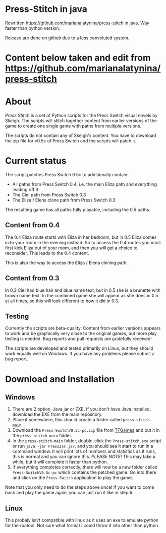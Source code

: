 # Press-Stitch in java

Rewritten https://github.com/marianalatynina/press-stitch in java. Way faster than python version.

Release are done on github due to a less convoluted system.

# Content below taken and edit from https://github.com/marianalatynina/press-stitch

# About
_Press Stitch_ is a set of Python scripts for the Press Switch visual novels by Skeigh. The scripts will stitch together content from earlier versions of the game to create one single game with paths from multiple versions.

The scripts do not contain any of Skeigh's content. You have to download the zip file for v0.5c of Press Switch and the scripts will patch it.

# Current status
The script patches Press Switch 0.5c to additionally contain:

* All paths from Press Switch 0.4, i.e. the main Eliza path and everything leading off it
* The Ciel path from Press Switch 0.3
* The Eliza / Elena clone path from Press Switch 0.3

The resulting game has all paths fully playable, including the 0.5 paths.

## Content from 0.4
The 0.4 Eliza route starts with Eliza in her bedroom, but in 0.5 Eliza comes in to your room in the evening instead. So to access the 0.4 routes you must first kick Eliza out of your room, and then you will get a choice to reconsider. This leads to the 0.4 content.

This is also the way to access the Eliza / Elena cloning path.

## Content from 0.3
In 0.3 Ciel had blue hair and blue name text, but in 0.5 she is a brunette with brown name text. In the combined game she will appear as she does in 0.5 at all times, so this will look different to how it did in 0.3.

## Testing
Currently the scripts are beta-quality. Content from earlier versions appears to work and be graphically very close to the original games, but more play testing is needed. Bug reports and pull requests are gratefully received!

The scripts are developed and tested primarily on Linux, but they should work equally well on Windows. If you have any problems please submit a bug report.

# Download and Installation

## Windows
1. There are 2 option, Java jar or EXE. If you don't have Java installed, download the EXE from the main repository.
2. Place it somewhere, this should create a folder called `press-stitch-main`.
3. Download the `Press-SwitchV0.5c-pc.zip` file from [TFGames](https://tfgames.site/index.php?module=viewgame&id=282) and put it in the `press-stitch-main` folder.
4. In the `press-stitch-main` folder, double-click the `Press-stitch.exe` script or run `java -jar PressJar.jar`, and you should see it start to run in a command window. It will print lots of numbers and statistics as it runs, this is normal and you can ignore this. _PLEASE NOTE!_ This may take a while, but it will complete it faster than python.
5. If everything completes correctly, there will now be a new folder called `Press-SwitchV0.5c-pc` which contains the patched game. Go into there and click on the `Press-Switch` application to play the game.

Note that you only need to do the steps above once! If you want to come back and play the game again, you can just run it like in step 6.

## Linux
This probaly isn't compatible with linux as it uses an exe to emulate python for the rpatool. Not sure what format i could throw it into other than python.
